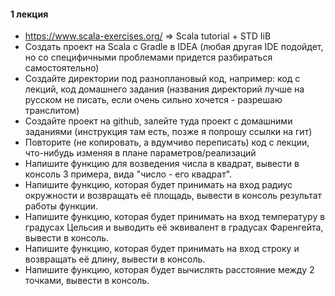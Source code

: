 #### 1 лекция
- https://www.scala-exercises.org/ => Scala tutorial + STD IiB
- Создать проект на Scala с Gradle в IDEA (любая другая IDE подойдет, но со специфичными проблемами придется разбираться самостоятельно)
- Создайте директории под разноплановый код, например: код с лекций, код домашнего задания (названия директорий лучше на русском не писать, если очень сильно хочется - разрешаю транслитом)
- Создайте проект на github, залейте туда проект с домашними заданиями (инструкция там есть, позже я попрошу ссылки на гит)
- Повторите (не копировать, а вдумчиво переписать) код с лекции, что-нибудь изменяя в плане параметров/реализаций
- Напишите функцию для возведения числа в квадрат, вывести в консоль 3 примера, вида "число - его квадрат".
- Напишите функцию, которая будет принимать на вход радиус окружности и возвращать её площадь, вывести в консоль результат работы функции.
- Напишите функцию, которая будет принимать на вход температуру в градусах Цельсия и выводить её эквивалент в градусах Фаренгейта, вывести в консоль.
- Напишите функцию, которая будет принимать на вход строку и возвращать её длину, вывести в консоль.
- Напишите функцию, которая будет вычислять расстояние между 2 точками, вывести в консоль.